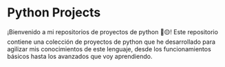 # Python Projects

¡Bienvenido a mi repositorios de proyectos de python 👋🟡! Este repositorio contiene una colección de proyectos de python que he desarrollado para agilizar mis conocimientos de este lenguaje, desde los funcionamientos básicos hasta los avanzados que voy aprendiendo.


